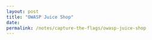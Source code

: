 ```yaml
---
layout: post
title: "OWASP Juice Shop"
date: 
permalink: /notes/capture-the-flags/owasp-juice-shop
---
```


